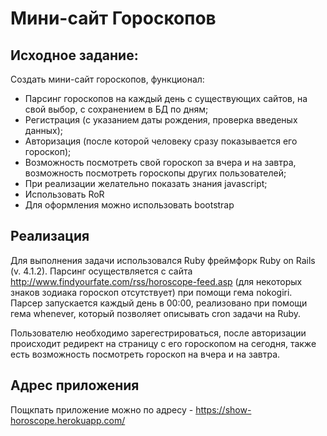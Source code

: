 # Мини-сайт Гороскопов

## Исходное задание:

Создать мини-сайт гороскопов, функционал:

- Парсинг гороскопов на каждый день с существующих сайтов, на свой выбор, с сохранением в БД по дням;
- Регистрация (с указанием даты рождения, проверка введеных данных);
- Авторизация (после которой человеку сразу показывается его гороскоп);
- Возможноcть посмотреть свой гороскоп за вчера и на завтра, возможность посмотреть гороскопы других пользователей;
- При реализации желательно показать знания javascript;
- Использовать RoR
- Для оформления можно использовать bootstrap

## Реализация
Для выполнения задачи использовался Ruby фреймфорк Ruby on Rails (v. 4.1.2). Парсинг осуществляется с сайта http://www.findyourfate.com/rss/horoscope-feed.asp (для некоторых знаков зодиака гороскоп отсутствует) при помощи гема nokogiri. Парсер запускается каждый день в 00:00, реализовано при помощи гема whenever, который позволяет описывать cron задачи на Ruby.

Пользователю необходимо зарегестрироваться, после авторизации происходит редирект на страницу с его гороскопом на сегодня, также есть возможность посмотреть гороскоп на вчера и на завтра.

## Адрес приложения
Пощкпать приложение можно по адресу - https://show-horoscope.herokuapp.com/